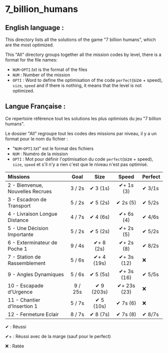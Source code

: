 # 7_billion_humans

## English language :
This directory lists all the solutions of the game "7 billion humans", which are the most optimized.

This "All" directory groups together all the mission codes by level, there is a format for the file names:
- `NUM`-`OPTI`.txt is the format of the files
- `NUM` : Number of the mission
- `OPTI` : Word to define the optimisation of the code `perfect`(size + speed), `size`, `speed` and if there is nothing, it means that the level is not optimized.

## Langue Française :
Ce repertoire référence tout les solutions les plus optimisés du jeu "7 billion humans".

Le dossier "All" regroupe tout les codes des missions par niveau, il y a un format pour le nom du fichier :
- "`NUM`-`OPTI`.txt" est le format des fichiers
- `NUM` : Numéro de la mission
- `OPTI` : Mot pour définir l'optimisation du code `perfect`(size + speed), `size`, `speed` et s'il n'y a rien c'est que le niveau n'est pas optimisé.

| Missions                         | Goal     | Size        | Speed        | Perfect  |
|:-------------------------------- |:--------:|:-----------:|:------------:|:-------- |
| 2 - Bienvenue, Nouvelles Recrues | 3 / 2s   | ✔  3 (1s)   | ✔+ 1s  (3)  | ✔  3/1s  |
| 3 - Escadron de Transport        | 5 / 2s   | ✔  5 (2s)   | ✔  2s  (5)  | ✔  5/2s  |
| 4 - Livraison Longue Distance    | 4 / 7s   | ✔  4 (6s)   | ✔+ 6s  (4)  | ✔  4/6s  |
| 5 - Une Décision Importante      | 5 / 2s   | ✔  5 (2s)   | ✔+ 2s  (5)  | ✔  5/2s  |
| 6 - Exterminateur de Poche 1     | 9 / 4s   | ✔+ 8 (2s)   | ✔+ 2s  (8)  | ✔  8/2s  |
| 7 - Station de Rassemblement     | 5 / 6s   | ✔+ 4 (19s)  | ✔+ 3s  (12) | ❌       |
| 9 - Angles Dynamiques            | 5 / 6s   | ✔  5 (5s)   | ✔+ 3s  (16) | ✔  5/5s  |
| 10 - Escapade d'Urgence          | 9 / 25s  | ✔  9 (203s) | ✔+ 23s (23) | ❌       |
| 11 - Chantier d'Insertion 1      | 5 / 7s   | ✔  5 (10s)  | ✔  7s  (6)  | ❌       |
| 12 - Fermeture Eclair            | 8 / 7s   | ✔  8 (7s)   | ✔  7s  (8)  | ✔  8/7s  |

✔  : Réussi

✔+ : Réussi avec de la marge (sauf pour le perfect)

❌ : Ratée
